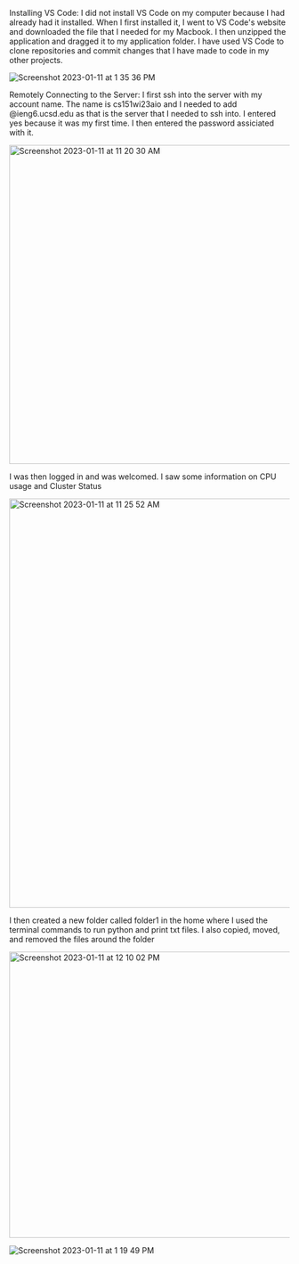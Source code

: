 Installing VS Code:
I did not install VS Code on my computer because I had already had it installed. When I first installed it, I went to VS Code's website and downloaded the file that I needed for my Macbook. I then unzipped the application and dragged it to my application folder. I have used VS Code to clone repositories and commit changes that I have made to code in my other projects.

<div></div>

![Screenshot 2023-01-11 at 1 35 36 PM](https://user-images.githubusercontent.com/43663025/211922805-172fc8bb-2d2a-4fc5-b552-fd541ede7a2c.png)

Remotely Connecting to the Server:
I first ssh into the server with my account name. The name is cs151wi23aio and I needed to add @ieng6.ucsd.edu as that is the server that I needed to ssh into. I entered yes because it was my first time. I then entered the password assiciated with it.

<img width="573" alt="Screenshot 2023-01-11 at 11 20 30 AM" src="https://user-images.githubusercontent.com/43663025/211921210-3f7ca91d-4263-41e2-806f-ab4123028d41.png">

I was then logged in and was welcomed. I saw some information on CPU usage and Cluster Status

<img width="735" alt="Screenshot 2023-01-11 at 11 25 52 AM" src="https://user-images.githubusercontent.com/43663025/211924120-66858875-37d0-4041-b51c-e76b03b54594.png">

I then created a new folder called folder1 in the home where I used the terminal commands to run python and print txt files. I also copied, moved, and removed the files around the folder

<img width="514" alt="Screenshot 2023-01-11 at 12 10 02 PM" src="https://user-images.githubusercontent.com/43663025/211921222-ce54ab67-ff25-4b8a-9cab-56c31608222f.png">

![Screenshot 2023-01-11 at 1 19 49 PM](https://user-images.githubusercontent.com/43663025/211921207-38039b0f-a226-4590-b022-02584b64c207.png)


